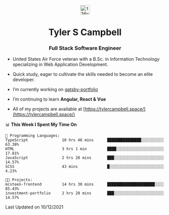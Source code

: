 <p align="center">
<a href="https://www.linkedin.com/in/t36campbell" target="blank"><img align="center" src="https://ik.imagekit.io/t36campbell/Portfolio/linkedin.png.original_m8bbGgPh6.png" alt="t36campbell" height="30" width="30" /></a>
</p>
<h1 align="center">Tyler S Campbell</h1>
<h3 align="center">Full Stack Software Engineer</h3>

* United States Air Force veteran with a B.Sc. in Information Technology specializing in Web Application Development. 

* Quick study, eager to cultivate the skills needed to become an elite developer.

* I’m currently working on [gatsby-portfolio](https://github.com/t36campbell/gatsby-portfolio)

* I’m continuing to learn **Angular, React & Vue**

* All of my projects are available at [https://tylercampbell.space/](https://tylercampbell.space/)

<!--START_SECTION:waka-->
📊 **This Week I Spent My Time On** 

```text
💬 Programming Languages: 
TypeScript               10 hrs 46 mins      ███████████████░░░░░░░░░░   63.38% 
HTML                     3 hrs 1 min         ████░░░░░░░░░░░░░░░░░░░░░   17.81% 
JavaScript               2 hrs 28 mins       ███░░░░░░░░░░░░░░░░░░░░░░   14.57% 
SCSS                     43 mins             █░░░░░░░░░░░░░░░░░░░░░░░░   4.23%

🐱‍💻 Projects: 
mcsteen-frontend         14 hrs 30 mins      █████████████████████░░░░   85.43% 
investment-portfolio     2 hrs 28 mins       ███░░░░░░░░░░░░░░░░░░░░░░   14.57%

```


 Last Updated on 10/12/2021
<!--END_SECTION:waka-->
